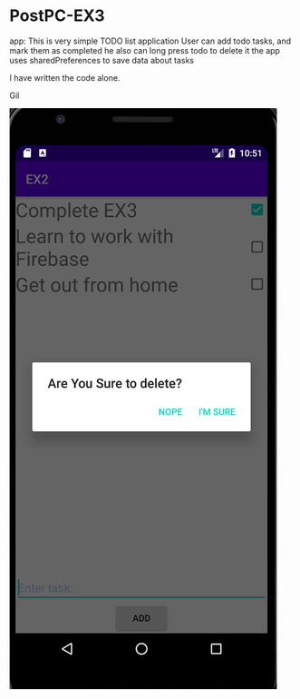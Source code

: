 # PostPC-EX3

app:
This is very simple TODO list application
User can add todo tasks, and mark them as completed
he also can long press todo to delete it
the app uses sharedPreferences to save data about tasks

I have written the code alone.

Gil

![alt text](/screenshot.png)
